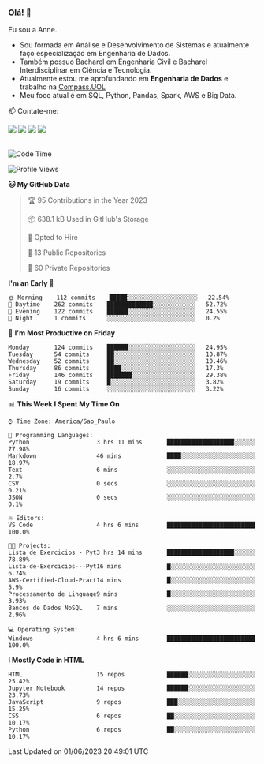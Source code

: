 ### Olá! 👋
Eu sou a Anne. 
- Sou formada em Análise e Desenvolvimento de Sistemas e atualmente faço especialização em Engenharia de Dados.
- Também possuo Bacharel em Engenharia Civil e Bacharel Interdisciplinar em Ciência e Tecnologia.
- Atualmente estou me aprofundando em **Engenharia de Dados** e trabalho na [Compass.UOL](https://compass.uol/pt/home/) 
- Meu foco atual é em SQL, Python, Pandas, Spark, AWS e Big Data.

📫 Contate-me: 

<div>
<a href="https://www.instagram.com/annekarolinefc/" target="_blank"><img src="https://img.shields.io/badge/-Instagram-%23E4405F?style=for-the-badge&logo=instagram&logoColor=white" target="_blank"></a> 
<a href = "mailto:annekarolinefc@gmail.com"><img src="https://img.shields.io/badge/-Gmail-%23333?style=for-the-badge&logo=gmail&logoColor=white" target="_blank"></a>
<a href="https://www.linkedin.com/in/devannekarolinefc/" target="_blank"><img src="https://img.shields.io/badge/-LinkedIn-%230077B5?style=for-the-badge&logo=linkedin&logoColor=white" target="_blank"></a> 
<a href="https://api.whatsapp.com/send?phone=5533991375118&text=Ol%C3%A1%20Anne!%20" target="_blank"><img src="https://img.shields.io/badge/WhatsApp-25D366?style=for-the-badge&logo=whatsapp&logoColor=white" target="_blank"></a>
</div>

  
<!--
  <img align="center" alt="Anne-An" height="30" width="40" src="https://github.com/devicons/devicon/blob/master/icons/angularjs/angularjs-original.svg">
-->

</br>

<!--START_SECTION:waka-->
![Code Time](http://img.shields.io/badge/Code%20Time-185%20hrs%204%20mins-blue)

![Profile Views](http://img.shields.io/badge/Profile%20Views-0-blue)

**🐱 My GitHub Data** 

> 🏆 95 Contributions in the Year 2023
 > 
> 📦 638.1 kB Used in GitHub's Storage 
 > 
> 💼 Opted to Hire
 > 
> 📜 13 Public Repositories 
 > 
> 🔑 60 Private Repositories  
 > 
**I'm an Early 🐤** 

```text
🌞 Morning    112 commits    █████░░░░░░░░░░░░░░░░░░░░   22.54% 
🌇 Daytime    262 commits    █████████████░░░░░░░░░░░░   52.72% 
🌃 Evening    122 commits    ██████░░░░░░░░░░░░░░░░░░░   24.55% 
🌙 Night      1 commits      ░░░░░░░░░░░░░░░░░░░░░░░░░   0.2%

```
📅 **I'm Most Productive on Friday** 

```text
Monday       124 commits    ██████░░░░░░░░░░░░░░░░░░░   24.95% 
Tuesday      54 commits     ██░░░░░░░░░░░░░░░░░░░░░░░   10.87% 
Wednesday    52 commits     ██░░░░░░░░░░░░░░░░░░░░░░░   10.46% 
Thursday     86 commits     ████░░░░░░░░░░░░░░░░░░░░░   17.3% 
Friday       146 commits    ███████░░░░░░░░░░░░░░░░░░   29.38% 
Saturday     19 commits     █░░░░░░░░░░░░░░░░░░░░░░░░   3.82% 
Sunday       16 commits     ░░░░░░░░░░░░░░░░░░░░░░░░░   3.22%

```


📊 **This Week I Spent My Time On** 

```text
⌚︎ Time Zone: America/Sao_Paulo

💬 Programming Languages: 
Python                   3 hrs 11 mins       ███████████████████░░░░░░   77.98% 
Markdown                 46 mins             ████░░░░░░░░░░░░░░░░░░░░░   18.97% 
Text                     6 mins              ░░░░░░░░░░░░░░░░░░░░░░░░░   2.7% 
CSV                      0 secs              ░░░░░░░░░░░░░░░░░░░░░░░░░   0.21% 
JSON                     0 secs              ░░░░░░░░░░░░░░░░░░░░░░░░░   0.1%

🔥 Editors: 
VS Code                  4 hrs 6 mins        █████████████████████████   100.0%

🐱‍💻 Projects: 
Lista de Exercicios - Pyt3 hrs 14 mins       ███████████████████░░░░░░   78.89% 
Lista-de-Exercicios---Pyt16 mins             █░░░░░░░░░░░░░░░░░░░░░░░░   6.74% 
AWS-Certified-Cloud-Pract14 mins             █░░░░░░░░░░░░░░░░░░░░░░░░   5.9% 
Processamento de Linguage9 mins              █░░░░░░░░░░░░░░░░░░░░░░░░   3.93% 
Bancos de Dados NoSQL    7 mins              ░░░░░░░░░░░░░░░░░░░░░░░░░   2.96%

💻 Operating System: 
Windows                  4 hrs 6 mins        █████████████████████████   100.0%

```

**I Mostly Code in HTML** 

```text
HTML                     15 repos            ██████░░░░░░░░░░░░░░░░░░░   25.42% 
Jupyter Notebook         14 repos            ██████░░░░░░░░░░░░░░░░░░░   23.73% 
JavaScript               9 repos             ███░░░░░░░░░░░░░░░░░░░░░░   15.25% 
CSS                      6 repos             ██░░░░░░░░░░░░░░░░░░░░░░░   10.17% 
Python                   6 repos             ██░░░░░░░░░░░░░░░░░░░░░░░   10.17%

```



 Last Updated on 01/06/2023 20:49:01 UTC
<!--END_SECTION:waka-->
  
